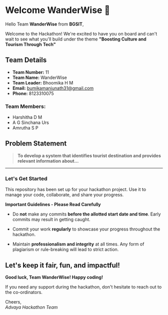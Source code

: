 # Welcome WanderWise 👋

Hello Team **WanderWise** from **BGSIT**,

Welcome to the Hackathon! We're excited to have you on board and can't wait to see what you'll build under the theme **"Boosting Culture and Tourism Through Tech"** 

## Team Details

- **Team Number:** 11  
- **Team Name:** WanderWise
- **Team Leader:** Bhoomika H M  
- **Email:** bumikamanjunath31@gmail.com  
- **Phone:** 8123310075  

### Team Members:
- Harshitha D M 
- A G Sinchana Urs 
- Amrutha S P 

## Problem Statement

> **To develop  a system that identifies tourist destination  and provides relevant  information  about...**

---

### Let's Get Started 

This repository has been set up for your hackathon project. Use it to manage your code, collaborate, and share your progress.

**Important Guidelines - Please Read Carefully**

- Do **not** make any commits **before the allotted start date and time**. Early commits may result in getting caught.
- Commit your work **regularly** to showcase your progress throughout the hackathon.

- Maintain **professionalism and integrity** at all times. Any form of plagiarism or rule-breaking will lead to strict action.

Let's keep it fair, fun, and impactful! 
---

**Good luck, Team WanderWise! Happy coding!**

If you need any support during the hackathon, don't hesitate to reach out to the co-ordinators.

Cheers,  
_Advaya Hackathon Team_